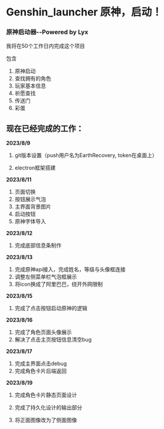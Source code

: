 # Genshin_launcher 原神，启动！

### 原神启动器--Powered by Lyx
我将在50个工作日内完成这个项目

包含

1. 原神启动
2. 查找拥有的角色
3. 玩家基本信息
4. 祈愿查找
5. 传送门
6. 彩蛋

## 现在已经完成的工作：

**2023/8/9**

1. git版本设置（push用户名为EarthRecovery, token在桌面上）

2. electron框架搭建

**2023/8/11**

1. 页面切换
2. 按钮展示气泡
3. 主界面背景图片
4. 启动按钮
5. 原神字体导入

**2023/8/12**

1. 完成底部信息条制作

**2023/8/13**

1. 完成原神api接入，完成姓名，等级与头像框连接
1. 调整左侧菜单栏气泡框展示
1. 将icon换成了阿里巴巴，绕开外网限制

**2023/8/15**

1. 完成了点击按钮启动原神的逻辑

**2023/8/16**

1. 完成了角色页面头像展示
2. 解决了点击主页按钮信息清空bug

**2023/8/17**

1. 完成主界面点击debug
2. 完成角色卡片后端返回

**2023/8/19**

1. 完成角色卡片静态页面设计

2. 完成了持久化设计的输出部分
3. 将正面图像改为了侧面图像
